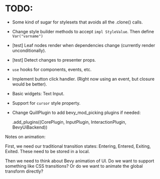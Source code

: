 # TODO:

* Some kind of sugar for stylesets that avoids all the .clone() calls.
* Change style builder methods to accept `impl StyleValue`. Then define `Var("varname")`
* [test] Leaf nodes render when dependencies change (currently render unconditionally).
* [test] Detect changes to presenter props.
* `use` hooks for components, events, etc.
* Implement button click handler. (Right now using an event, but closure would be better).
* Basic widgets: Text Input.
* Support for `cursor` style property.
* Change QuillPlugin to add bevy_mod_picking plugins if needed:

    .add_plugins((CorePlugin, InputPlugin, InteractionPlugin, BevyUiBackend))

Notes on animation:

First, we need our traditional transition states: Entering, Entered, Exiting, Exited. These
need to be stored in a local.

Then we need to think about Bevy animation of UI. Do we want to support something like
CSS transitions? Or do we want to animate the global transform directly?
